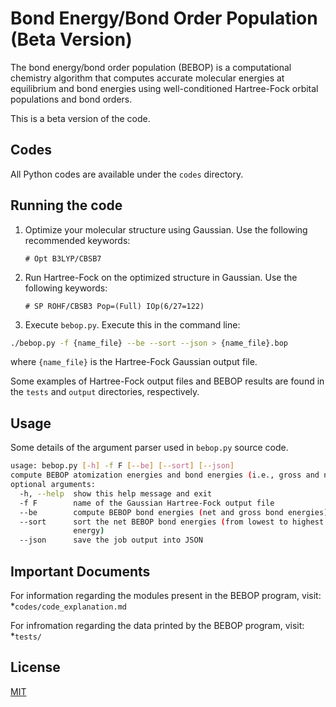 # Bond Energy/Bond Order Population (Beta Version)

The bond energy/bond order population (BEBOP) is a computational chemistry algorithm that computes accurate molecular energies at equilibrium and bond energies using well-conditioned Hartree-Fock orbital populations and bond orders.

This is a beta version of the code. 

## Codes

All Python codes are available under the ```codes``` directory.  
## Running the code
1. Optimize your molecular structure using Gaussian. Use the following recommended keywords:

   ```# Opt B3LYP/CBSB7```

2. Run Hartree-Fock on the optimized structure in Gaussian. Use the following keywords:

   ```# SP ROHF/CBSB3 Pop=(Full) IOp(6/27=122)```

3. Execute ```bebop.py```. Execute this in the command line:
  ```bash
./bebop.py -f {name_file} --be --sort --json > {name_file}.bop
```
where ```{name_file}``` is the Hartree-Fock Gaussian output file. 

Some examples of Hartree-Fock output files and BEBOP results are found in the ```tests``` and ```output``` directories, respectively. 

## Usage
Some details of the argument parser used in ```bebop.py``` source code.

```bash
usage: bebop.py [-h] -f F [--be] [--sort] [--json]
compute BEBOP atomization energies and bond energies (i.e., gross and net)
optional arguments:
  -h, --help  show this help message and exit
  -f F        name of the Gaussian Hartree-Fock output file
  --be        compute BEBOP bond energies (net and gross bond energies)
  --sort      sort the net BEBOP bond energies (from lowest to highest in
              energy)
  --json      save the job output into JSON
```

## Important Documents
For information regarding the modules present in the BEBOP program, visit:
*```codes/code_explanation.md```

For infromation regarding the data printed by the BEBOP program, visit:
*```tests/```

## License
[MIT](https://choosealicense.com/licenses/mit/)
